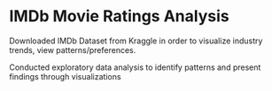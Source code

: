 # IMDb Movie Ratings Analysis

Downloaded IMDb Dataset from Kraggle in order to visualize industry trends, view patterns/preferences.

Conducted exploratory data analysis to identify patterns and present findings through visualizations
